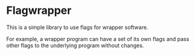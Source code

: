 # Flagwrapper

This is a simple library to use flags for wrapper software.

For example, a wrapper program can have a set of its own flags and pass other flags
to the underlying program without changes.
